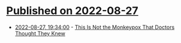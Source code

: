 # [Published on 2022-08-27](index.md)

* [2022-08-27, 19:34:00](https://science.slashdot.org/story/22/08/27/189238/this-is-not-the-monkeypox-that-doctors-thought-they-knew?utm_source=rss1.0mainlinkanon&utm_medium=feed) - [This Is Not the Monkeypox That Doctors Thought They Knew](https://science.slashdot.org/story/22/08/27/189238/this-is-not-the-monkeypox-that-doctors-thought-they-knew?utm_source=rss1.0mainlinkanon&utm_medium=feed)
